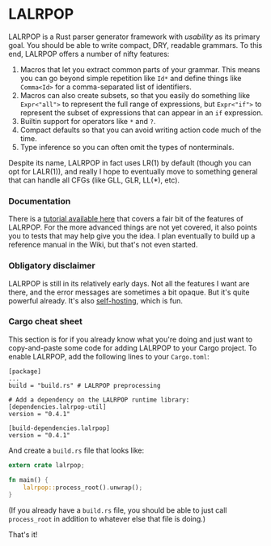 # LALRPOP

LALRPOP is a Rust parser generator framework with *usability* as its
primary goal. You should be able to write compact, DRY, readable
grammars. To this end, LALRPOP offers a number of nifty features:

1. Macros that let you extract common parts of your grammar. This
   means you can go beyond simple repetition like `Id*` and define
   things like `Comma<Id>` for a comma-separated list of identifiers.
2. Macros can also create subsets, so that you easily do something
   like `Expr<"all">` to represent the full range of expressions, but
   `Expr<"if">` to represent the subset of expressions that can appear
   in an `if` expression.
3. Builtin support for operators like `*` and `?`.
4. Compact defaults so that you can avoid writing action code much of the
   time.
5. Type inference so you can often omit the types of nonterminals.   

Despite its name, LALRPOP in fact uses LR(1) by default (though you
can opt for LALR(1)), and really I hope to eventually move to
something general that can handle all CFGs (like GLL, GLR, LL(\*),
etc).

### Documentation

There is a [tutorial available here](doc/tutorial.md) that covers a
fair bit of the features of LALRPOP. For the more advanced things are
not yet covered, it also points you to tests that may help give you
the idea. I plan eventually to build up a reference manual in the
Wiki, but that's not even started.

### Obligatory disclaimer

LALRPOP is still in its relatively early days. Not all the features I
want are there, and the error messages are sometimes a bit opaque. But
it's quite powerful already. It's also [self-hosting], which is fun.

[self-hosting]: https://github.com/nikomatsakis/lalrpop/blob/master/lalrpop/src/parser/lrgrammar.lalrpop

### Cargo cheat sheet

This section is for if you already know what you're doing and just
want to copy-and-paste some code for adding LALRPOP to your Cargo
project. To enable LALRPOP, add the following lines to your
`Cargo.toml`:

```
[package]
...
build = "build.rs" # LALRPOP preprocessing

# Add a dependency on the LALRPOP runtime library:
[dependencies.lalrpop-util]
version = "0.4.1"

[build-dependencies.lalrpop]
version = "0.4.1"
```

And create a `build.rs` file that looks like:

```rust
extern crate lalrpop;

fn main() {
    lalrpop::process_root().unwrap();
}
```

(If you already have a `build.rs` file, you should be able to just
call `process_root` in addition to whatever else that file is doing.)

That's it!
